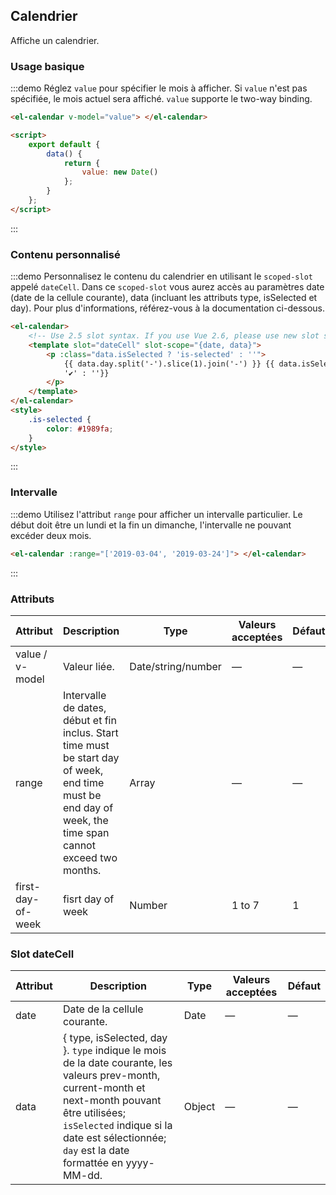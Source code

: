 ## Calendrier

Affiche un calendrier.

### Usage basique

:::demo Réglez `value` pour spécifier le mois à afficher. Si `value` n'est pas spécifiée, le mois actuel sera affiché. `value` supporte le two-way binding.

```html
<el-calendar v-model="value"> </el-calendar>

<script>
	export default {
		data() {
			return {
				value: new Date()
			};
		}
	};
</script>
```

:::

### Contenu personnalisé

:::demo Personnalisez le contenu du calendrier en utilisant le `scoped-slot` appelé `dateCell`. Dans ce `scoped-slot` vous aurez accès au paramètres date (date de la cellule courante), data (incluant les attributs type, isSelected et day). Pour plus d'informations, référez-vous à la documentation ci-dessous.

```html
<el-calendar>
	<!-- Use 2.5 slot syntax. If you use Vue 2.6, please use new slot syntax-->
	<template slot="dateCell" slot-scope="{date, data}">
		<p :class="data.isSelected ? 'is-selected' : ''">
			{{ data.day.split('-').slice(1).join('-') }} {{ data.isSelected ?
			'✔️' : ''}}
		</p>
	</template>
</el-calendar>
<style>
	.is-selected {
		color: #1989fa;
	}
</style>
```

:::

### Intervalle

:::demo Utilisez l'attribut `range` pour afficher un intervalle particulier. Le début doit être un lundi et la fin un dimanche, l'intervalle ne pouvant excéder deux mois.

```html
<el-calendar :range="['2019-03-04', '2019-03-24']"> </el-calendar>
```

:::

### Attributs

| Attribut          | Description                                                                                                                                               | Type               | Valeurs acceptées | Défaut |
| ----------------- | --------------------------------------------------------------------------------------------------------------------------------------------------------- | ------------------ | ----------------- | ------ |
| value / v-model   | Valeur liée.                                                                                                                                              | Date/string/number | —                 | —      |
| range             | Intervalle de dates, début et fin inclus. Start time must be start day of week, end time must be end day of week, the time span cannot exceed two months. | Array              | —                 | —      |
| first-day-of-week | fisrt day of week                                                                                                                                         | Number             | 1 to 7            | 1      |

### Slot dateCell

| Attribut | Description                                                                                                                                                                                                                                     | Type   | Valeurs acceptées | Défaut |
| -------- | ----------------------------------------------------------------------------------------------------------------------------------------------------------------------------------------------------------------------------------------------- | ------ | ----------------- | ------ |
| date     | Date de la cellule courante.                                                                                                                                                                                                                    | Date   | —                 | —      |
| data     | { type, isSelected, day }. `type` indique le mois de la date courante, les valeurs prev-month, current-month et next-month pouvant être utilisées; `isSelected` indique si la date est sélectionnée; `day` est la date formattée en yyyy-MM-dd. | Object | —                 | —      |
